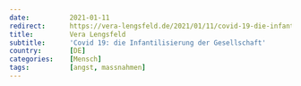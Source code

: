 ```yaml
---
date:          2021-01-11
redirect:      https://vera-lengsfeld.de/2021/01/11/covid-19-die-infantilisierung-der-gesellschaft/
title:         Vera Lengsfeld
subtitle:      'Covid 19: die Infantilisierung der Gesellschaft'
country:       [DE]
categories:    [Mensch]
tags:          [angst, massnahmen]
---
```

